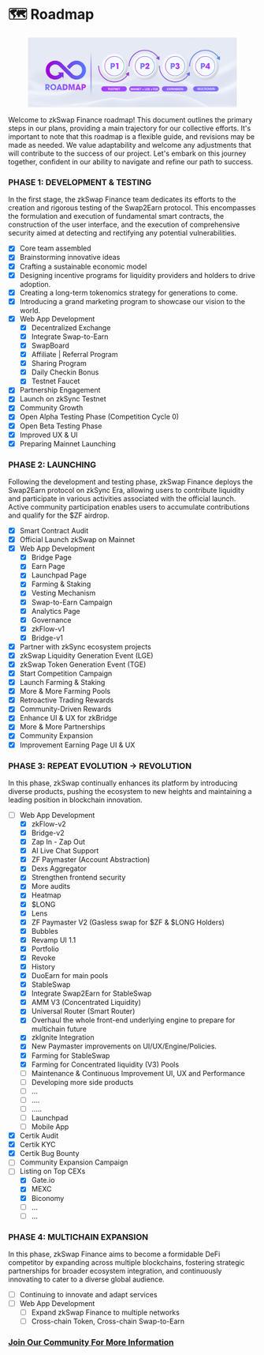 # 🗺️ Roadmap

<figure><img src=".gitbook/assets/roadmap.jpg" alt=""><figcaption></figcaption></figure>

Welcome to zkSwap Finance roadmap! This document outlines the primary steps in our plans, providing a main trajectory for our collective efforts. It's important to note that this roadmap is a flexible guide, and revisions may be made as needed. We value adaptability and welcome any adjustments that will contribute to the success of our project. Let's embark on this journey together, confident in our ability to navigate and refine our path to success.

### **PHASE 1:** DEVELOPMENT & TESTING

In the first stage, the zkSwap Finance team dedicates its efforts to the creation and rigorous testing of the Swap2Earn protocol. This encompasses the formulation and execution of fundamental smart contracts, the construction of the user interface, and the execution of comprehensive security aimed at detecting and rectifying any potential vulnerabilities.

* [x] Core team assembled
* [x] Brainstorming innovative ideas&#x20;
* [x] Crafting a sustainable economic model&#x20;
* [x] Designing incentive programs for liquidity providers and holders to drive adoption.&#x20;
* [x] Creating a long-term tokenomics strategy for generations to come.&#x20;
* [x] Introducing a grand marketing program to showcase our vision to the world.
* [x] Web App Development
  * [x] Decentralized Exchange
  * [x] Integrate Swap-to-Earn
  * [x] SwapBoard
  * [x] Affiliate | Referral Program
  * [x] Sharing Program
  * [x] Daily Checkin Bonus
  * [x] Testnet Faucet
* [x] Partnership Engagement
* [x] Launch on zkSync Testnet
* [x] Community Growth
* [x] Open Alpha Testing Phase (Competition Cycle 0)
* [x] Open Beta Testing Phase
* [x] Improved UX & UI
* [x] Preparing Mainnet Launching

### **PHASE 2: LAUNCHING**

Following the development and testing phase, zkSwap Finance deploys the Swap2Earn protocol on zkSync Era, allowing users to contribute liquidity and participate in various activities associated with the official launch. Active community participation enables users to accumulate contributions and qualify for the $ZF airdrop.

* [x] Smart Contract Audit
* [x] Official Launch zkSwap on Mainnet
* [x] Web App Development
  * [x] Bridge Page
  * [x] Earn Page
  * [x] Launchpad Page
  * [x] Farming & Staking
  * [x] Vesting Mechanism
  * [x] Swap-to-Earn Campaign
  * [x] Analytics Page
  * [x] Governance
  * [x] zkFlow-v1
  * [x] Bridge-v1
* [x] Partner with zkSync ecosystem projects
* [x] zkSwap Liquidity Generation Event (LGE)
* [x] zkSwap Token Generation Event (TGE)
* [x] Start Competition Campaign
* [x] Launch Farming & Staking&#x20;
* [x] More & More Farming Pools
* [x] Retroactive Trading Rewards&#x20;
* [x] Community-Driven Rewards&#x20;
* [x] Enhance UI & UX for zkBridge
* [x] More & More Partnerships
* [x] Community Expansion
* [x] Improvement Earning Page UI & UX

### **PHASE 3: REPEAT EVOLUTION -> REVOLUTION**

In this phase, zkSwap continually enhances its platform by introducing diverse products, pushing the ecosystem to new heights and maintaining a leading position in blockchain innovation.

* [ ] Web App Development
  * [x] zkFlow-v2
  * [x] Bridge-v2
  * [x] Zap In - Zap Out
  * [x] AI Live Chat Support
  * [x] ZF Paymaster (Account Abstraction)
  * [x] Dexs Aggregator
  * [x] Strengthen frontend security
  * [x] More audits
  * [x] Heatmap
  * [x] $LONG
  * [x] Lens
  * [x] ZF Paymaster V2 (Gasless swap for $ZF & $LONG Holders)
  * [x] Bubbles
  * [x] Revamp UI 1.1
  * [x] Portfolio
  * [x] Revoke
  * [x] History
  * [x] DuoEarn for main pools
  * [x] StableSwap
  * [x] Integrate Swap2Earn for StableSwap
  * [x] AMM V3 (Concentrated Liquidity)
  * [x] Universal Router (Smart Router)
  * [x] Overhaul the whole front-end underlying engine to prepare for multichain future
  * [x] zkIgnite Integration
  * [x] New Paymaster improvements on UI/UX/Engine/Policies.
  * [x] Farming for StableSwap
  * [x] Farming for Concentrated liquidity (V3) Pools
  * [ ] Maintenance & Continuous Improvement UI, UX and Performance&#x20;
  * [ ] Developing more side products
  * [ ] ...
  * [ ] ....
  * [ ] .....
  * [ ] Launchpad
  * [ ] Mobile App
* [x] Certik Audit
* [x] Certik KYC
* [x] Certik Bug Bounty
* [ ] Community Expansion Campaign
* [ ] Listing on Top CEXs
  * [x] Gate.io
  * [x] MEXC
  * [x] Biconomy
  * [ ] ...
  * [ ] ...

### **PHASE 4: MULTICHAIN EXPANSION**

In this phase, zkSwap Finance aims to become a formidable DeFi competitor by expanding across multiple blockchains, fostering strategic partnerships for broader ecosystem integration, and continuously innovating to cater to a diverse global audience.

* [ ] Continuing to innovate and adapt services
* [ ] Web App Development
  * [ ] Expand zkSwap Finance to multiple networks
  * [ ] Cross-chain Token, Cross-chain Swap-to-Earn

### [**Join Our Community For More Information**](official-links.md) 

